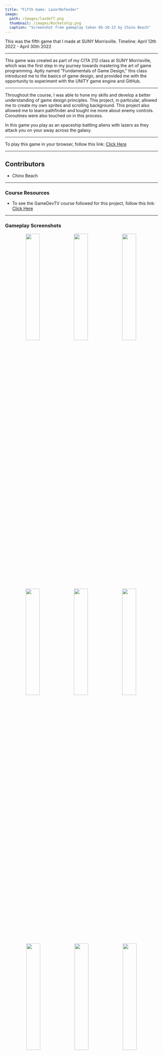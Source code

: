 ```yaml
---
title: "Fifth Game: LazerDefender"
image: 
  path: /images/lazdef7.png
  thumbnail: /images/Rocketship.png
  caption: "Screenshot from gameplay taken 05-10-22 by Chino Beach"
---
```


This was the fifth game that I made at SUNY Morrisville.
Timeline: April 12th 2022 - April 30th 2022

---
 
This game was created as part of my CITA 212 class at SUNY Morrisville, which was the first step in my journey towards mastering the art of game programming. Aptly named "Fundamentals of Game Design," this class introduced me to the basics of game design, and provided me with the opportunity to experiment with the UNITY game engine and GitHub.

---

Throughout the course, I was able to hone my skills and develop a better understanding of game design principles. This project, in particular, allowed me to create my own sprites and scrolling background. This project also allowed me to learn pathfinder and tought me more about enemy controls. Coroutines were also touched on in this process.

In this game you play as an spaceship battling aliens with lazers as they attack you on your away across the galaxy.

---

To play this game in your browser, follow this link: <a href="https://chinobeach.itch.io/lazer-defender">Click Here</a> 

---

## Contributors
* Chino Beach

---

### Course Resources
* To see the GameDevTV course followed for this project, follow this link: <a href="https://www.gamedev.tv/courses/enrolled/1394720">Click Here</a> 

---

### Gameplay Screenshots
<div align="center">

  <img src="/images/lazdef1.png" alt="" width="30%">&nbsp;
  <img src="/images/lazdef2.png" alt="" width="30%">&nbsp;
  <img src="/images/lazdef3.png" alt="" width="30%">&nbsp; 
  <img src="/images/lazdef4.png" alt="" width="30%">&nbsp;
  <img src="/images/lazdef5.png" alt="" width="30%">&nbsp;
  <img src="/images/lazdef6.png" alt="" width="30%">&nbsp;
  <img src="/images/lazdef7.png" alt="" width="30%">&nbsp;
  <img src="/images/lazdef8.png" alt="" width="30%">&nbsp;
  <img src="/images/lazdef9.png" alt="" width="30%">

</div>

---

### Sprites I made
<div align="center">

  <img src="/images/enemylazer.png" alt="" width="45%">&nbsp;
  <img src="/images/enemyRocket.png" alt="" width="45%">&nbsp;
  <img src="/images/enemyShip2.png" alt="" width="30%">&nbsp; 
  <img src="/images/playerlazer.png" alt="" width="30%">&nbsp;
  <img src="/images/Rocketship.png" alt="" width="30%">

</div>

### Scrolling Background Images I made
<div align="center">

  <img src="/images/space.png" alt="" width="45%">&nbsp;
  <img src="/images/space0.png" alt="" width="45%">&nbsp;
  <img src="/images/space1.png" alt="" width="45%">&nbsp; 
  <img src="/images/space2r.png" alt="" width="45%">

</div>

---

Link to GitHub Repository: <a href="https://github.com/ChinoBeach/LazerDefender">Click Here</a>
